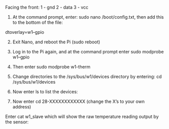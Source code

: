 Facing the front:
1 - gnd
2 - data
3 - vcc

1. At the command prompt, enter: sudo nano /boot/config.txt, then add this to the bottom of the file:

dtoverlay=w1–gpio

2. Exit Nano, and reboot the Pi (sudo reboot)

3. Log in to the Pi again, and at the command prompt enter sudo modprobe w1–gpio

4. Then enter sudo modprobe w1-therm

5. Change directories to the /sys/bus/w1/devices directory by entering: cd /sys/bus/w1/devices

6. Now enter ls to list the devices:

7. Now enter cd 28-XXXXXXXXXXXX (change the X’s to your own address)

Enter cat w1_slave which will show the raw temperature reading output by the sensor: